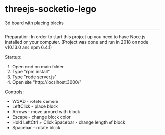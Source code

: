 # threejs-socketio-lego
3d board with placing blocks
_______________________________________________
Preparation:
In order to start this project up you need to have Node.js installed on your computer.
(Project was done and run in 2018 on node v10.13.0 and npm 6.4.1)

Startup:

1. Open cmd on main folder
2. Type "npm install"
3. Type "node server.js"
4. Open site "http://localhost:3000/"

Controls:

- WSAD - rotate camera
- LeftClick - place block
- Arrows - move around with block
- Escape - change block color
- Hold LeftCtrl + Click Spacebar - change length of block
- Spacebar - rotate block

